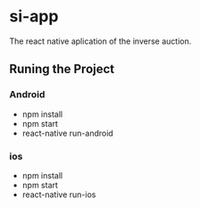 # si-app

The react native aplication of the inverse auction.

## Runing the Project  

### Android

- npm install  
- npm start  
- react-native run-android  

### ios

- npm install  
- npm start  
- react-native run-ios    
